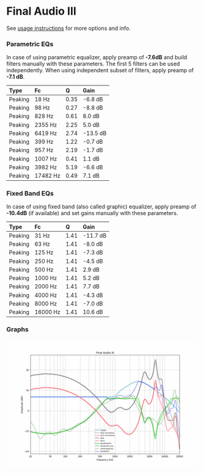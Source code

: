 # Final Audio III
See [usage instructions](https://github.com/jaakkopasanen/AutoEq#usage) for more options and info.

### Parametric EQs
In case of using parametric equalizer, apply preamp of **-7.6dB** and build filters manually
with these parameters. The first 5 filters can be used independently.
When using independent subset of filters, apply preamp of **-7.1 dB**.

| Type    | Fc       |    Q | Gain     |
|:--------|:---------|:-----|:---------|
| Peaking | 18 Hz    | 0.35 | -6.8 dB  |
| Peaking | 98 Hz    | 0.27 | -8.8 dB  |
| Peaking | 828 Hz   | 0.61 | 8.0 dB   |
| Peaking | 2355 Hz  | 2.25 | 5.0 dB   |
| Peaking | 6419 Hz  | 2.74 | -13.5 dB |
| Peaking | 399 Hz   | 1.22 | -0.7 dB  |
| Peaking | 957 Hz   | 2.19 | -1.7 dB  |
| Peaking | 1007 Hz  | 0.41 | 1.1 dB   |
| Peaking | 3982 Hz  | 5.19 | -6.6 dB  |
| Peaking | 17482 Hz | 0.49 | 7.1 dB   |

### Fixed Band EQs
In case of using fixed band (also called graphic) equalizer, apply preamp of **-10.4dB**
(if available) and set gains manually with these parameters.

| Type    | Fc       |    Q | Gain     |
|:--------|:---------|:-----|:---------|
| Peaking | 31 Hz    | 1.41 | -11.7 dB |
| Peaking | 63 Hz    | 1.41 | -8.0 dB  |
| Peaking | 125 Hz   | 1.41 | -7.3 dB  |
| Peaking | 250 Hz   | 1.41 | -4.5 dB  |
| Peaking | 500 Hz   | 1.41 | 2.9 dB   |
| Peaking | 1000 Hz  | 1.41 | 5.2 dB   |
| Peaking | 2000 Hz  | 1.41 | 7.7 dB   |
| Peaking | 4000 Hz  | 1.41 | -4.3 dB  |
| Peaking | 8000 Hz  | 1.41 | -7.0 dB  |
| Peaking | 16000 Hz | 1.41 | 10.6 dB  |

### Graphs
![](./Final%20Audio%20III.png)